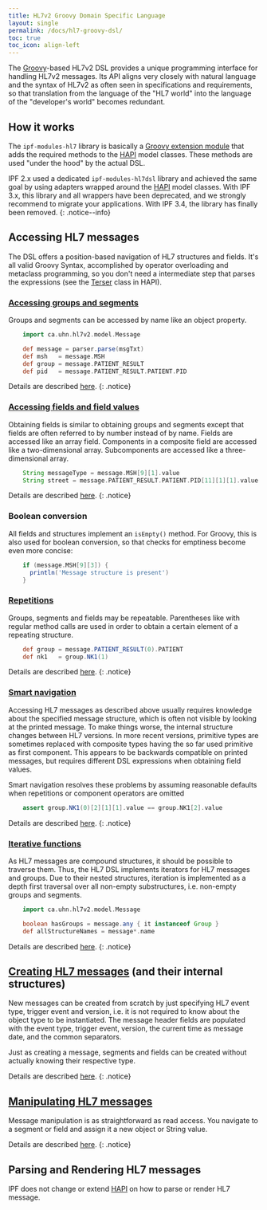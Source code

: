 ```yaml
---
title: HL7v2 Groovy Domain Specific Language
layout: single
permalink: /docs/hl7-groovy-dsl/
toc: true
toc_icon: align-left  
---
```



The [Groovy]-based HL7v2 DSL provides a unique programming interface for handling HL7v2 messages. 
Its API aligns very closely with natural language and the syntax of HL7v2 as often seen in specifications and requirements, 
so that translation from the language of the "HL7 world" into the language of the "developer's world" becomes redundant.

## How it works

The `ipf-modules-hl7` library is basically a [Groovy extension module] that adds the required methods to the [HAPI]
model classes. These methods are used "under the hood" by the actual DSL.

IPF 2.x used a dedicated `ipf-modules-hl7dsl` library and achieved the same goal by using adapters
wrapped around the [HAPI] model classes. With IPF 3.x, this library and all wrappers have been deprecated, and we
strongly recommend to migrate your applications. With IPF 3.4, the library has finally been removed.
{: .notice--info}

## Accessing HL7 messages

The DSL offers a position-based navigation of HL7 structures and fields. It's all valid Groovy Syntax,
accomplished by operator overloading and metaclass programming, so you don't need a intermediate step that parses the
expressions (see the [Terser] class in HAPI).

### [Accessing groups and segments][hl7v2dslStructures]

Groups and segments can be accessed by name like an object property.

```groovy
    import ca.uhn.hl7v2.model.Message

    def message = parser.parse(msgTxt)
    def msh   = message.MSH
    def group = message.PATIENT_RESULT
    def pid   = message.PATIENT_RESULT.PATIENT.PID
```

Details are described [here][hl7v2dslStructures].
{: .notice}

### [Accessing fields and field values][hl7v2dslFields]

Obtaining fields is similar to obtaining groups and segments except that fields are often referred to by number instead
of by name. Fields are accessed like an array field. Components in a composite field are accessed like a two-dimensional array.
Subcomponents are accessed like a three-dimensional array.

```groovy
    String messageType = message.MSH[9][1].value
    String street = message.PATIENT_RESULT.PATIENT.PID[11][1][1].value
```

Details are described [here][hl7v2dslFields].
{: .notice}


### Boolean conversion

All fields and structures implement an `isEmpty()` method. For Groovy, this is also used
for boolean conversion, so that checks for emptiness become even more concise:

```groovy
    if (message.MSH[9][3]) {
      println('Message structure is present')
    }
```


### [Repetitions][hl7v2dslRepetitions]

Groups, segments and fields may be repeatable. Parentheses like with regular method calls are used in order to obtain a
certain element of a repeating structure.

```groovy
    def group = message.PATIENT_RESULT(0).PATIENT
    def nk1   = group.NK1(1)
```

Details are described [here][hl7v2dslRepetitions].
{: .notice}

### [Smart navigation][hl7v2dslSmart]

Accessing HL7 messages as described above usually requires knowledge about the specified message structure,
which is often not visible by looking at the printed message.
To make things worse, the internal structure changes between HL7 versions. In more recent versions, primitive types are
sometimes replaced with composite types having the so far used primitive as first component.
This appears to be backwards compatible on printed messages, but requires different DSL expressions when obtaining field values.

Smart navigation resolves these problems by assuming reasonable defaults when repetitions or component operators are omitted

```groovy
    assert group.NK1(0)[2][1][1].value == group.NK1[2].value
```

Details are described [here][hl7v2dslSmart].
{: .notice}

### [Iterative functions][hl7v2dslIteration]

As HL7 messages are compound structures, it should be possible to traverse them. Thus, the HL7 DSL implements iterators for
HL7 messages and groups. Due to their nested structures, iteration is implemented as a depth first traversal over all
non-empty substructures, i.e. non-empty groups and segments.

```groovy
    import ca.uhn.hl7v2.model.Message

    boolean hasGroups = message.any { it instanceof Group }
    def allStructureNames = message*.name
```

Details are described [here][hl7v2dslIteration].
{: .notice}

## [Creating HL7 messages][hl7v2dslcreating] (and their internal structures)

New messages can be created from scratch by just specifying HL7 event type, trigger event and version, i.e. it is not required to know
about the object type to be instantiated.
The message header fields are populated with the event type, trigger event, version, the current time as message date, and the common separators.

Just as creating a message, segments and fields can be created without actually knowing their respective type.

Details are described [here][hl7v2dslcreating].
{: .notice}

## [Manipulating HL7 messages][hl7v2dslManipulation]

Message manipulation is as straightforward as read access. You navigate to a segment or field and assign it a new object or String value.

Details are described [here][hl7v2dslManipulation].
{: .notice}


## Parsing and Rendering HL7 messages

IPF does not change or extend [HAPI] on how to parse or render HL7 message.


[HAPI]: https://hapifhir.github.io/hapi-hl7v2/
[Groovy]: https://www.groovy-lang.org
[Groovy extension module]: https://www.groovy-lang.org/metaprogramming.html#_extension_modules
[Terser]: https://hapifhir.github.io/hapi-hl7v2//base/apidocs/ca/uhn/hl7v2/util/Terser.html
[hl7v2dslStructures]: ../hl7-groovy-dslStructures/
[hl7v2dslFields]: ../hl7-groovy-dslFields/
[hl7v2dslRepetitions]: ../hl7-groovy-dslRepetitions/
[hl7v2dslSmart]: ../hl7-groovy-dslSmartNavigation/
[hl7v2dslIteration]: ../hl7-groovy-dslIteration/
[hl7v2dslCreating]: ../hl7-groovy-dslCreating/
[hl7v2dslManipulation]: ../hl7-groovy-dslManipulation/